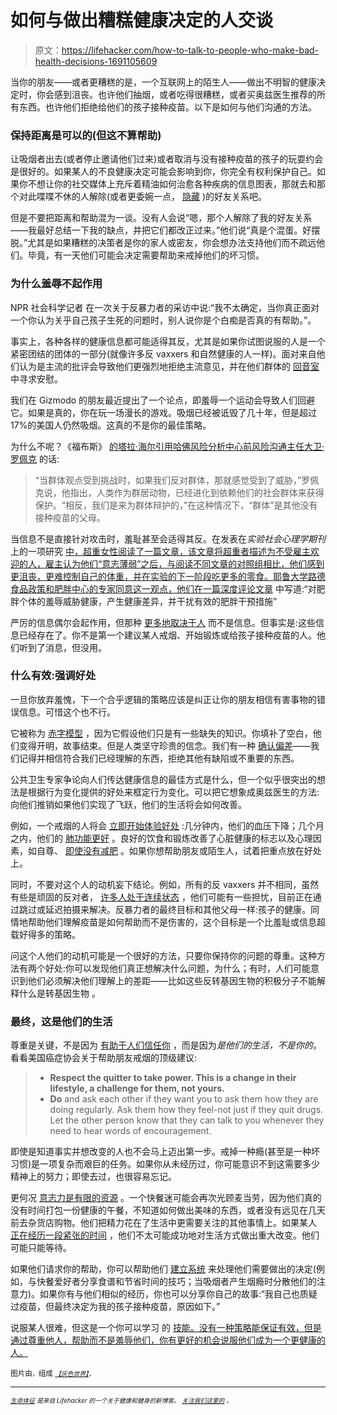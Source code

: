 # 如何与做出糟糕健康决定的人交谈

> 原文：<https://lifehacker.com/how-to-talk-to-people-who-make-bad-health-decisions-1691105609>

当你的朋友——或者更糟糕的是，一个互联网上的陌生人——做出不明智的健康决定时，你会感到沮丧。也许他们抽烟，或者吃得很糟糕，或者买奥兹医生推荐的所有东西。也许他们拒绝给他们的孩子接种疫苗。以下是如何与他们沟通的方法。



### 保持距离是可以的(但这不算帮助)

让吸烟者出去(或者停止邀请他们过来)或者取消与没有接种疫苗的孩子的玩耍约会是很好的。如果某人的不良健康决定可能会影响到你，你完全有权利保护自己。如果你不想让你的社交媒体上充斥着精油如何治愈各种疾病的信息图表，那就去和那个对此喋喋不休的人解除(或者更委婉一点， [隐藏](http://lifehacker.com/how-to-declutter-your-facebook-news-feed-once-and-for-a-1449687892) )的好友关系吧。

但是不要把距离和帮助混为一谈。没有人会说“嗯，那个人解除了我的好友关系——我最好总结一下我的缺点，并把它们都改正过来。”他们说“真是个混蛋。好摆脱。”尤其是如果糟糕的决策者是你的家人或密友，你会想办法支持他们而不疏远他们。毕竟，有一天他们可能会决定需要帮助来戒掉他们的坏习惯。

### 为什么羞辱不起作用

NPR 社会科学记者 在一次关于反暴力者的采访中说:“我不太确定，当你真正面对一个你认为关乎自己孩子生死的问题时，别人说你是个白痴是否真的有帮助。”。

事实上，各种各样的健康信息都可能适得其反，尤其是如果你试图说服的人是一个紧密团结的团体的一部分(就像许多反 vaxxers 和自然健康的人一样)。面对来自他们认为是主流的批评会导致他们更强烈地拒绝主流意见，并在他们群体的 [回音室](http://en.wikipedia.org/wiki/Echo_chamber_%28media%29) 中寻求安慰。

我们在 Gizmodo 的朋友最近提出了一个论点，即羞辱一个运动会导致人们回避它。如果是真的，你在玩一场漫长的游戏。吸烟已经被诋毁了几十年，但是超过 17%的美国人仍然吸烟。这真的不是你的最佳策略。

为什么不呢？《福布斯》 [的塔拉·海尔引用哈佛风险分析中心前风险沟通主任大卫·罗佩克](http://www.forbes.com/sites/tarahaelle/2015/02/19/15-myths-about-anti-vaxxers-debunked-part-3/) 的话:

> “当群体观点受到挑战时，如果我们反对群体，那就感觉受到了威胁，”罗佩克说，他指出，人类作为群居动物，已经进化到依赖他们的社会群体来获得保护。“相反，我们是来为群体辩护的，”在这种情况下，“群体”是其他没有接种疫苗的父母。

当信息不是直接针对攻击时，羞耻甚至会适得其反。在发表在*实验社会心理学期刊* 上的一项研究 [中，超重女性阅读了一篇文章，该文章将超重者描述为不受雇主欢迎的人，雇主认为他们“意志薄弱”之后，与阅读不同文章的对照组相比，他们感到更沮丧，更难控制自己的体重，并在实验的下一阶段吃更多的零食。耶鲁大学路德食品政策和肥胖中心的专家同意这一观点，他们在一篇深度评论文章](http://www.sciencedirect.com/science/article/pii/S0022103113002047) 中写道:“对肥胖个体的羞辱威胁健康，产生健康差异，并干扰有效的肥胖干预措施”

严厉的信息偶尔会起作用，但那种 [更多地取决于人](http://vitals.lifehacker.com/when-to-use-positive-or-negative-messages-to-motivate-y-1682834801) 而不是信息。但事实是:这些信息已经存在了。你不是第一个建议某人戒烟、开始锻炼或给孩子接种疫苗的人。他们听到了消息，但没用。

### 什么有效:强调好处

一旦你放弃羞愧，下一个合乎逻辑的策略应该是纠正让你的朋友相信有害事物的错误信息。可惜这个也不行。

它被称为 [赤字模型](http://en.wikipedia.org/wiki/Information_deficit_model) ，因为它假设他们只是有一些缺失的知识。你填补了空白，他们变得开明，故事结束。但是人类坚守珍贵的信念。我们有一种 [确认偏差](http://en.wikipedia.org/wiki/Confirmation_bias)——我们记得并相信符合我们已经理解的东西，拒绝其他有缺陷或不重要的东西。

公共卫生专家争论向人们传达健康信息的最佳方式是什么，但一个似乎很突出的想法是根据行为变化提供的好处来框定行为变化。可以把它想象成奥兹医生的方法:向他们推销如果他们实现了飞跃，他们的生活将会如何改善。

例如，一个戒烟的人将会 [立即开始体验好处](http://lifehacker.com/the-instant-benefits-of-kicking-cigarettes-207019) :几分钟内，他们的血压下降；几个月之内，他们的 [肺功能更好](http://www.cancer.org/healthy/stayawayfromtobacco/guidetoquittingsmoking/guide-to-quitting-smoking-benefits) 。良好的饮食和锻炼改善了心脏健康的标志以及心理因素，如自尊、 [即使没有减肥](http://www.nutritionj.com/content/10/1/9) 。如果你想帮助朋友或陌生人，试着把重点放在好处上。

同时，不要对这个人的动机妄下结论。例如，所有的反 vaxxers 并不相同，虽然有些是顽固的反对者， [许多人处于连续状态](http://www.forbes.com/sites/tarahaelle/2015/02/17/15-myths-about-anti-vaxxers-debunked-part-1/) ，他们可能有一些担忧，目前正在通过跳过或延迟拍摄来解决。反暴力者的最终目标和其他父母一样:孩子的健康。同情地帮助他们理解疫苗是如何帮助而不是伤害的，这个目标是一个比羞耻或信息超载好得多的策略。

问这个人他们的动机可能是一个很好的方法，只要你保持你的问题的尊重。这种方法有两个好处:你可以发现他们真正想解决什么问题，为什么；有时，人们可能意识到他们必须解决他们理解上的差距——比如这些反转基因生物的积极分子不能解释什么是转基因生物 。

### 最终，这是他们的生活

尊重是关键，不是因为 [有助于人们信任你](http://lifehacker.com/use-the-but-you-are-free-technique-to-persuade-anyone-5982658) ，而是因为*是他们的生活，不是你的*。看看美国癌症协会关于帮助朋友戒烟的顶级建议:

> *   **Respect the quitter to take power. This is a change in their lifestyle, a challenge for them, not yours.**
> *   **Do** and ask each other if they want you to ask them how they are doing regularly. Ask them how they feel-not just if they quit drugs. Let the other person know that they can talk to you whenever they need to hear words of encouragement.

即使是知道事实并想改变的人也不会马上迈出第一步。戒掉一种瘾(甚至是一种坏习惯)是一项复杂而艰巨的任务。如果你从未经历过，你可能意识不到这需要多少精神上的努力；即使去过，也很容易忘记。

更何况 [意志力是有限的资源](http://lifehacker.com/youve-got-a-limited-supply-of-willpower-so-use-it-wise-5662132) 。一个快餐迷可能会再次光顾麦当劳，因为他们真的没有时间打包一份健康的午餐，不知道如何做出美味的东西，或者没有远见在几天前去杂货店购物。他们把精力花在了生活中更需要关注的其他事情上。如果某人 [正在经历一段紧张的时间](http://umm.edu/health/medical/reports/articles/stress) ，他们不太可能成功地对生活方式做出重大改变。他们可能只能等待。

如果他们请求你的帮助，你可以帮助他们 [建立系统](http://lifehacker.com/dilberts-scott-adams-on-willpower-have-systems-not-go-1659865519) 来处理他们需要做出的决定(例如，与快餐爱好者分享食谱和节省时间的技巧；当吸烟者产生烟瘾时分散他们的注意力)。如果你有与他们相似的经历，你也可以分享你自己的故事:“我自己也质疑过疫苗，但最终决定为我的孩子接种疫苗，原因如下。”

说服某人很难，但这是一个你可以学习 的 [技能。没有一种策略能保证有效，但是通过尊重他人，帮助而不是羞辱他们，你有更好的机会说服他们成为一个更健康的人。](http://lifehacker.com/tag/persuasion)

<small>图片由</small>*<small></small>*<small><small>，</small>组成 [*<small>【灰色世界】</small>*](https://www.flickr.com/photos/greyworld/6813149012)*<small>，</small>*</small>

* * *

<small>[*<small>生命体征</small>*](http://vitals.lifehacker.com/) *<small>是来自 Lifehacker 的一个关于健康和健身的新博客。</small>* [*<small>关注我们这里的</small>*](https://twitter.com/VitalsLH) <small>*。*</small></small>

<small></small>